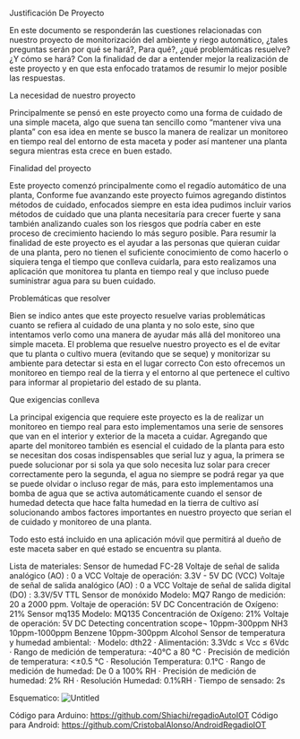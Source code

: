 Justificación De Proyecto

En este documento se responderán las cuestiones relacionadas con nuestro proyecto de monitorización del ambiente y riego automático, ¿tales preguntas serán por qué se hará?, Para qué?, ¿qué problemáticas resuelve? ¿Y cómo se hará?
Con la finalidad de dar a entender mejor la realización de este proyecto y en que esta enfocado tratamos de resumir lo mejor posible las respuestas.

La necesidad de nuestro proyecto 

Principalmente se pensó en este proyecto como una forma de cuidado de una simple maceta, algo que suena tan sencillo como “mantener viva una planta” con esa idea en mente se busco la manera de realizar un monitoreo en tiempo real del entorno de esta maceta y poder así mantener una planta segura mientras esta crece en buen estado.

Finalidad del proyecto

Este proyecto comenzó principalmente como el regadío automático de una planta, Conforme fue avanzando este proyecto fuimos agregando distintos métodos de cuidado, enfocados siempre en esta idea pudimos incluir varios métodos de cuidado que una planta necesitaría para crecer fuerte y sana también analizando cuales son los riesgos que podría caber en este proceso de crecimiento haciendo lo más seguro posible.
Para resumir la finalidad de este proyecto es el ayudar a las personas que quieran cuidar de una planta, pero no tienen el suficiente conocimiento de como hacerlo o siquiera tenga el tiempo que conlleva cuidarla, para esto realizamos una aplicación que monitorea tu planta en tiempo real y que incluso puede suministrar agua para su buen cuidado.

Problemáticas que resolver

Bien se indico antes que este proyecto resuelve varias problemáticas cuanto se refiera al cuidado de una planta y no solo este, sino que intentamos verlo como una manera de ayudar más allá del monitoreo una simple maceta.
El problema que resuelve nuestro proyecto es el de evitar que tu planta o cultivo muera (evitando que se seque) y monitorizar su ambiente para detectar si esta en el lugar correcto
Con esto ofrecemos un monitoreo en tiempo real de la tierra y el entorno al que pertenece el cultivo para informar al propietario del estado de su planta.

Que exigencias conlleva

La principal exigencia que requiere este proyecto es la de realizar un monitoreo en tiempo real para esto implementamos una serie de sensores que van en el interior y exterior de la maceta a cuidar. Agregando que aparte del monitoreo también es esencial el cuidado de la planta para esto se necesitan dos cosas indispensables que serial luz y agua, la primera se puede solucionar por si sola ya que solo necesita luz solar para crecer correctamente pero la segunda, el agua no siempre se podrá regar ya que se puede olvidar o incluso regar de más, para esto implementamos una bomba de agua que se activa automáticamente cuando el sensor de humedad detecta que hace falta humedad en la tierra de cultivo así solucionando ambos factores importantes en nuestro proyecto que serian el de cuidado y monitoreo de una planta.

Todo esto está incluido en una aplicación móvil que permitirá al dueño de este maceta saber en qué estado se encuentra su planta. 

Lista de materiales: 
Sensor de humedad FC-28
Voltaje de señal de salida analógico (AO) : 0 a VCC
Voltaje de operación: 3.3V - 5V DC (VCC)
Voltaje de señal de salida analógico (AO) : 0 a VCC
Voltaje de señal de salida digital (DO) : 3.3V/5V TTL
Sensor de monóxido 
Modelo: MQ7
Rango de medición: 20 a 2000 ppm.
Voltaje de operación: 5V DC
Concentración de Oxígeno: 21%
Sensor mq135
Modelo: MQ135
Concentración de Oxígeno: 21%
Voltaje de operación: 5V DC
Detecting concentration scope¬ 10ppm-300ppm NH3 10ppm-1000ppm Benzene 10ppm-300ppm Alcohol
Sensor de temperatura y humedad ambiental:
·	Modelo: dth22
·	Alimentación: 3.3Vdc ≤ Vcc ≤ 6Vdc
·	Rango de medición de temperatura: -40°C a 80 °C
·	Precisión de medición de temperatura: <±0.5 °C
·	Resolución Temperatura: 0.1°C
·	Rango de medición de humedad: De 0 a 100% RH
·	Precisión de medición de humedad: 2% RH
·	Resolución Humedad: 0.1%RH
·	Tiempo de sensado: 2s

Esquematico: 
![Untitled](https://user-images.githubusercontent.com/80282335/204710275-be0c0df4-88b7-43de-869b-efc00f363771.png)

Código para Arduino:
https://github.com/Shiachi/regadioAutoIOT
Código para Android:
https://github.com/CristobalAlonso/AndroidRegadioIOT

